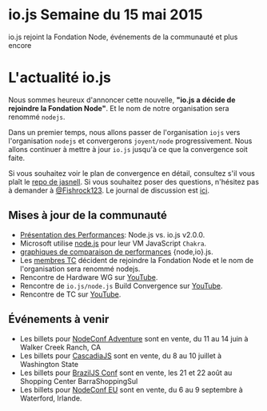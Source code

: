 # io.js Semaine du 15 mai 2015
io.js rejoint la Fondation Node, événements de la communauté et plus encore

# L'actualité io.js

Nous sommes heureux d'annoncer cette nouvelle, **"io.js a décide de rejoindre la Fondation Node"**. Et le nom de notre organisation sera renommé `nodejs`.

Dans un premier temps, nous allons passer de l'organisation `iojs` vers l'organisation `nodejs` et convergerons `joyent/node` progressivement. Nous allons continuer à mettre à jour `io.js` jusqu'à ce que la convergence soit faite.

Si vous souhaitez voir le plan de convergence en détail, consultez s'il vous plaît le [repo de jasnell](https://github.com/jasnell/dev-policy/blob/master/convergence.md). Si vous souhaitez poser des questions, n'hésitez pas à demander à [@Fishrock123](mailto:fishrock123@rocketmail.com). Le journal de discussion est [ici](https://github.com/nodejs/io.js/issues/1664).

## Mises à jour de la communauté

* [Présentation des Performances](https://raygun.io/blog/2015/05/performance-showdown-node-js-vs-io-js-v2-0-0/): Node.js vs. io.js v2.0.0.
* Microsoft utilise [node.js](https://github.com/Microsoft/node) pour leur VM JavaScript `Chakra`.
* [graphiques de comparaison de performances](http://thlorenz.com/benchgraph/) {node,io}.js.
* Les [membres TC](https://twitter.com/rvagg/status/598605393636429825) décident de rejoindre la Fondation Node et le nom de l'organisation sera renommé nodejs.
* Rencontre de Hardware WG sur [YouTube](https://www.youtube.com/watch?v=EFJVMGRtDWE).
* Rencontre de  `io.js/node.js` Build Convergence sur [YouTube](https://www.youtube.com/watch?v=8dxkM9vHmrY).
* Rencontre de  TC sur [YouTube](https://www.youtube.com/watch?v=UbYiFLf7MpU).

## Événements à venir

*   Les billets pour [NodeConf Adventure](http://nodeconf.com/) sont en vente, du 11 au 14 juin à Walker Creek Ranch, CA
*   Les billets pour [CascadiaJS](http://2015.cascadiajs.com/) sont en vente, du 8 au 10 juillet à Washington State
*   Les billets pour [BrazilJS Conf](http://braziljs.com.br/) sont en vente, les 21 et 22 août au Shopping Center BarraShoppingSul
*   Les billets pour [NodeConf EU](http://nodeconf.eu/) sont en vente, du 6 au 9 septembre à Waterford, Irlande.
